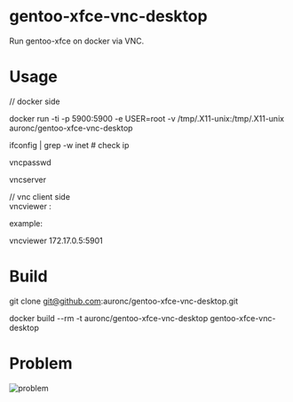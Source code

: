 # gentoo-xfce-vnc-desktop
Run gentoo-xfce on docker via VNC.


# Usage
// docker side

docker run -ti -p 5900:5900 -e USER=root -v /tmp/.X11-unix:/tmp/.X11-unix auronc/gentoo-xfce-vnc-desktop

ifconfig | grep -w inet  # check ip

vncpasswd

vncserver



// vnc client side  
vncviewer <ip>:<port>

example:

vncviewer 172.17.0.5:5901


# Build
git clone git@github.com:auronc/gentoo-xfce-vnc-desktop.git

docker build --rm -t auronc/gentoo-xfce-vnc-desktop gentoo-xfce-vnc-desktop


# Problem
![problem](http://i.imgur.com/CVu8Jr0.jpg)
